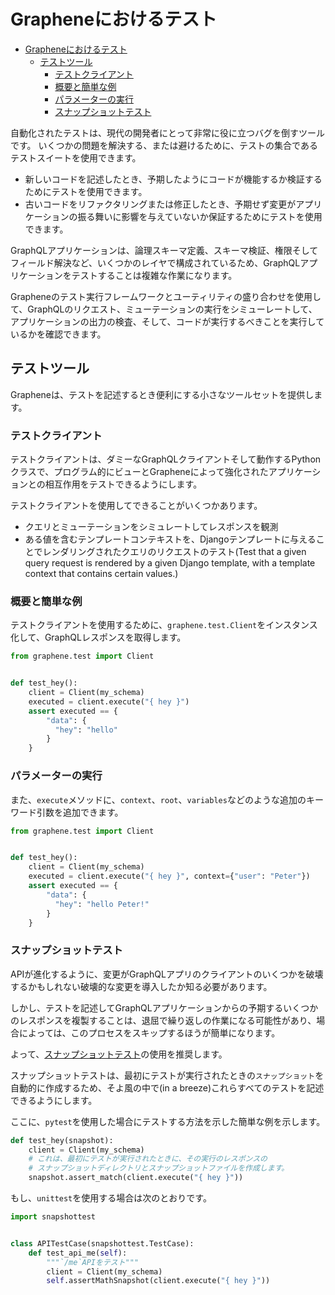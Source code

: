 # Grapheneにおけるテスト

- [Grapheneにおけるテスト](#grapheneにおけるテスト)
  - [テストツール](#テストツール)
    - [テストクライアント](#テストクライアント)
    - [概要と簡単な例](#概要と簡単な例)
    - [パラメーターの実行](#パラメーターの実行)
    - [スナップショットテスト](#スナップショットテスト)

自動化されたテストは、現代の開発者にとって非常に役に立つバグを倒すツールです。
いくつかの問題を解決する、または避けるために、テストの集合であるテストスイートを使用できます。

- 新しいコードを記述したとき、予期したようにコードが機能するか検証するためにテストを使用できます。
- 古いコードをリファクタリングまたは修正したとき、予期せず変更がアプリケーションの振る舞いに影響を与えていないか保証するためにテストを使用できます。

GraphQLアプリケーションは、論理スキーマ定義、スキーマ検証、権限そしてフィールド解決など、いくつかのレイヤで構成されているため、GraphQLアプリケーションをテストすることは複雑な作業になります。

Grapheneのテスト実行フレームワークとユーティリティの盛り合わせを使用して、GraphQLのリクエスト、ミューテーションの実行をシミューレートして、アプリケーションの出力の検査、そして、コードが実行するべきことを実行しているかを確認できます。

## テストツール

Grapheneは、テストを記述するとき便利にする小さなツールセットを提供します。

### テストクライアント

テストクライアントは、ダミーなGraphQLクライアントそして動作するPythonクラスで、プログラム的にビューとGrapheneによって強化されたアプリケーションとの相互作用をテストできるようにします。

テストクライアントを使用してできることがいくつかあります。

- クエリとミューテーションをシミュレートしてレスポンスを観測
- ある値を含むテンプレートコンテキストを、Djangoテンプレートに与えることでレンダリングされたクエリのリクエストのテスト(Test that a given query request is rendered by a given Django template, with a template context that contains certain values.)

### 概要と簡単な例

テストクライアントを使用するために、`graphene.test.Client`をインスタンス化して、GraphQLレスポンスを取得します。

```python
from graphene.test import Client


def test_hey():
    client = Client(my_schema)
    executed = client.execute("{ hey }")
    assert executed == {
        "data": {
          "hey": "hello"
        }
    }
```

### パラメーターの実行

また、`execute`メソッドに、`context`、`root`、`variables`などのような追加のキーワード引数を追加できます。

```python
from graphene.test import Client


def test_hey():
    client = Client(my_schema)
    executed = client.execute("{ hey }", context={"user": "Peter"})
    assert executed == {
        "data": {
          "hey": "hello Peter!"
        }
    }
```

### スナップショットテスト

APIが進化するように、変更がGraphQLアプリのクライアントのいくつかを破壊するかもしれない破壊的な変更を導入したか知る必要があります。

しかし、テストを記述してGraphQLアプリケーションからの予期するいくつかのレスポンスを複製することは、退屈で繰り返しの作業になる可能性があり、場合によっては、このプロセスをスキップするほうが簡単になります。

よって、[スナップショットテスト](https://github.com/syrusakbary/snapshottest/)の使用を推奨します。

スナップショットテストは、最初にテストが実行されたときの`スナップショット`を自動的に作成するため、そよ風の中で(in a breeze)これらすべてのテストを記述できるようにします。

ここに、`pytest`を使用した場合にテストする方法を示した簡単な例を示します。

```python
def test_hey(snapshot):
    client = Client(my_schema)
    # これは、最初にテストが実行されたときに、その実行のレスポンスの
    # スナップショットディレクトリとスナップショットファイルを作成します。
    snapshot.assert_match(client.execute("{ hey }"))
```

もし、`unittest`を使用する場合は次のとおりです。

```python
import snapshottest


class APITestCase(snapshottest.TestCase):
    def test_api_me(self):
        """`/me`APIをテスト"""
        client = Client(my_schema)
        self.assertMathSnapshot(client.execute("{ hey }"))
```
